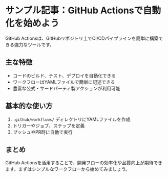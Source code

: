 # サンプル記事：GitHub Actionsで自動化を始めよう

GitHub Actionsは、GitHubリポジトリ上でCI/CDパイプラインを簡単に構築できる強力なツールです。

## 主な特徴
- コードのビルド、テスト、デプロイを自動化できる
- ワークフローはYAMLファイルで簡単に記述できる
- 豊富な公式・サードパーティ製アクションが利用可能

## 基本的な使い方
1. `.github/workflows/` ディレクトリにYAMLファイルを作成
2. トリガーやジョブ、ステップを定義
3. プッシュやPR時に自動で実行

## まとめ
GitHub Actionsを活用することで、開発フローの効率化や品質向上が期待できます。まずはシンプルなワークフローから始めてみましょう。 